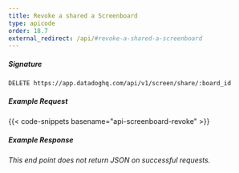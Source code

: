 ```yaml
---
title: Revoke a shared a Screenboard
type: apicode
order: 18.7
external_redirect: /api/#revoke-a-shared-a-screenboard
---
```


##### Signature

`DELETE https://app.datadoghq.com/api/v1/screen/share/:board_id`

##### Example Request

{{< code-snippets basename="api-screenboard-revoke" >}}

##### Example Response

_This end point does not return JSON on successful requests._

